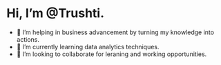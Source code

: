 <h1> Hi, I’m @Trushti.</h1>


- 👀 I’m helping in business advancement by turning my knowledge into actions.
- 🌱 I’m currently learning data analytics techniques.
- 💞️ I’m looking to collaborate for leraning and working opportunities.

<!---
TrushtiBZ/TrushtiBZ is a ✨ special ✨ repository because its `README.md` (this file) appears on your GitHub profile.
You can click the Preview link to take a look at your changes.
--->
